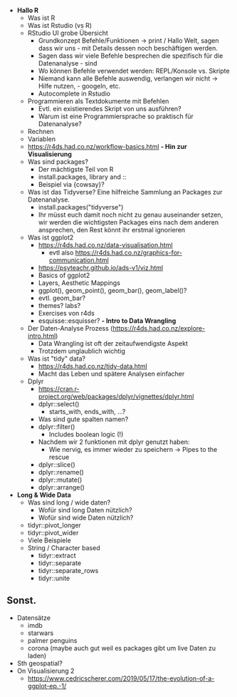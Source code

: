 - **Hallo R** 
	- Was ist R
	- Was ist Rstudio (vs R)
	- RStudio UI grobe Übersicht
		- Grundkonzept Befehle/Funktionen -> print / Hallo Welt, sagen dass wir uns - mit Details dessen noch beschäftigen werden.
		- Sagen dass wir viele Befehle besprechen die spezifisch für die Datenanalyse - sind
	    - Wo können Befehle verwendet werden: REPL/Konsole vs. Skripte
	    - Niemand kann alle Befehle auswendig, verlangen wir nicht -> Hilfe nutzen, - googeln, etc.
	    - Autocomplete in Rstudio
	- Programmieren als Textdokumente mit Befehlen
		- Evtl. ein existierendes Skript von uns ausführen?
		- Warum ist eine Programmiersprache so praktisch für Datenanalyse?
	- Rechnen
	- Variablen
	- https://r4ds.had.co.nz/workflow-basics.html
**- Hin zur Visualisierung**
	- Was sind packages?
		- Der mächtigste Teil von R
		- install.packages, library and ::
		- Beispiel via {cowsay}?
	- Was ist das Tidyverse? Eine hilfreiche Sammlung an Packages zur Datenanalyse.
		- install.packages("tidyverse")
		- Ihr müsst euch damit noch nicht zu genau auseinander setzen, wir werden die wichtigsten Packages eins nach dem anderen ansprechen, den Rest könnt ihr erstmal ignorieren
	- Was ist ggplot2
		- https://r4ds.had.co.nz/data-visualisation.html
			- evtl also https://r4ds.had.co.nz/graphics-for-communication.html
		- https://psyteachr.github.io/ads-v1/viz.html
		- Basics of ggplot2
		- Layers, Aesthetic Mappings
		- ggplot(), geom_point(), geom_bar(), geom_label()?
		- evtl. geom_bar?
		- themes? labs?
		- Exercises von r4ds
		- esquisse::esquisser?
**- Intro to Data Wrangling**
	- Der Daten-Analyse Prozess (https://r4ds.had.co.nz/explore-intro.html)
		- Data Wrangling ist oft der zeitaufwendigste Aspekt
		- Trotzdem unglaublich wichtig
	- Was ist "tidy" data?
		- https://r4ds.had.co.nz/tidy-data.html
		- Macht das Leben und spätere Analysen einfacher
	- Dplyr
		- https://cran.r-project.org/web/packages/dplyr/vignettes/dplyr.html
		- dplyr::select()
			- starts_with, ends_with, ...?
		- Was sind gute spalten namen?
		- dplyr::filter()
			- Includes boolean logic (!)
		- Nachdem wir 2 funktionen mit dplyr genutzt haben:
			- Wie nervig, es immer wieder zu speichern -> Pipes to the rescue
		- dplyr::slice()
		- dplyr::rename()
		- dplyr::mutate()
		- dplyr::arrange()
- **Long & Wide Data**
	- Was sind long / wide daten?
		- Wofür sind long Daten nützlich?
		- Wofür sind wide Daten nützlich?
	- tidyr::pivot_longer
	- tidyr::pivot_wider
	- Viele Beispiele
	- String / Character based
		- tidyr::extract
		- tidyr::separate
		- tidyr::separate_rows
		- tidyr::unite


## Sonst.
- Datensätze
	- imdb
	- starwars
	- palmer penguins
	- corona (maybe auch gut weil es packages gibt um live Daten zu laden)
- Sth geospatial?
- On Visualisierung 2
	- https://www.cedricscherer.com/2019/05/17/the-evolution-of-a-ggplot-ep.-1/
